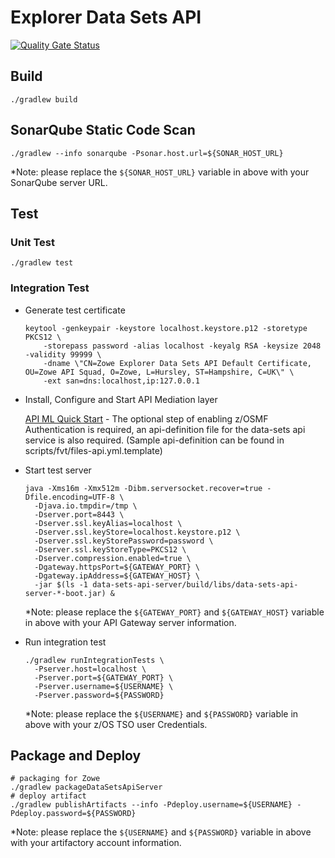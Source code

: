 # Explorer Data Sets API

[![Quality Gate Status](https://sonarcloud.io/api/project_badges/measure?project=zowe_data-sets&metric=alert_status)](https://sonarcloud.io/dashboard?id=zowe_data-sets)

## Build

```
./gradlew build
```

## SonarQube Static Code Scan

```
./gradlew --info sonarqube -Psonar.host.url=${SONAR_HOST_URL}
```

*Note: please replace the `${SONAR_HOST_URL}` variable in above with your SonarQube server URL.

## Test

### Unit Test

```
./gradlew test
```

### Integration Test

- Generate test certificate

  ```
  keytool -genkeypair -keystore localhost.keystore.p12 -storetype PKCS12 \
      -storepass password -alias localhost -keyalg RSA -keysize 2048 -validity 99999 \
      -dname \"CN=Zowe Explorer Data Sets API Default Certificate, OU=Zowe API Squad, O=Zowe, L=Hursley, ST=Hampshire, C=UK\" \
      -ext san=dns:localhost,ip:127.0.0.1
  ```

- Install, Configure and Start API Mediation layer

  [API ML Quick Start](https://github.com/zowe/api-layer#quick-start) - 
  The optional step of enabling z/OSMF Authentication is required, an api-definition file for the data-sets api service is also required. (Sample api-definition can be found in scripts/fvt/files-api.yml.template)



- Start test server

  ```
  java -Xms16m -Xmx512m -Dibm.serversocket.recover=true -Dfile.encoding=UTF-8 \
    -Djava.io.tmpdir=/tmp \
    -Dserver.port=8443 \
    -Dserver.ssl.keyAlias=localhost \
    -Dserver.ssl.keyStore=localhost.keystore.p12 \
    -Dserver.ssl.keyStorePassword=password \
    -Dserver.ssl.keyStoreType=PKCS12 \
    -Dserver.compression.enabled=true \
    -Dgateway.httpsPort=${GATEWAY_PORT} \
    -Dgateway.ipAddress=${GATEWAY_HOST} \
    -jar $(ls -1 data-sets-api-server/build/libs/data-sets-api-server-*-boot.jar) &
  ```

  *Note: please replace the `${GATEWAY_PORT}` and `${GATEWAY_HOST}` variable in above with your API Gateway server information.

- Run integration test

  ```
  ./gradlew runIntegrationTests \
    -Pserver.host=localhost \
    -Pserver.port=${GATEWAY_PORT} \
    -Pserver.username=${USERNAME} \
    -Pserver.password=${PASSWORD}
  ```

  *Note: please replace the `${USERNAME}` and `${PASSWORD}` variable in above with your z/OS TSO user Credentials.

## Package and Deploy

```
# packaging for Zowe
./gradlew packageDataSetsApiServer
# deploy artifact
./gradlew publishArtifacts --info -Pdeploy.username=${USERNAME} -Pdeploy.password=${PASSWORD}
```

*Note: please replace the `${USERNAME}` and `${PASSWORD}` variable in above with your artifactory account information.
